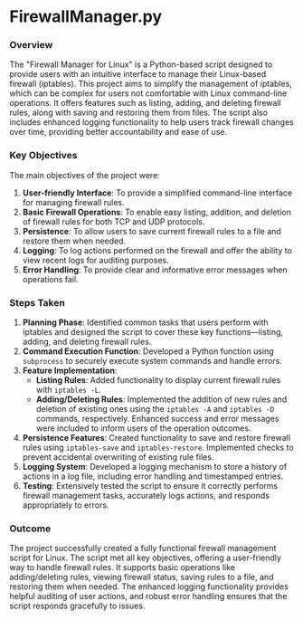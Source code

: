 # FirewallManager.py

### Overview
The "Firewall Manager for Linux" is a Python-based script designed to provide users with an intuitive interface to manage their Linux-based firewall (iptables). This project aims to simplify the management of iptables, which can be complex for users not comfortable with Linux command-line operations. It offers features such as listing, adding, and deleting firewall rules, along with saving and restoring them from files. The script also includes enhanced logging functionality to help users track firewall changes over time, providing better accountability and ease of use.

### Key Objectives
The main objectives of the project were:
1. **User-friendly Interface**: To provide a simplified command-line interface for managing firewall rules.
2. **Basic Firewall Operations**: To enable easy listing, addition, and deletion of firewall rules for both TCP and UDP protocols.
3. **Persistence**: To allow users to save current firewall rules to a file and restore them when needed.
4. **Logging**: To log actions performed on the firewall and offer the ability to view recent logs for auditing purposes.
5. **Error Handling**: To provide clear and informative error messages when operations fail.

### Steps Taken
1. **Planning Phase**: Identified common tasks that users perform with iptables and designed the script to cover these key functions—listing, adding, and deleting firewall rules.
2. **Command Execution Function**: Developed a Python function using `subprocess` to securely execute system commands and handle errors.
3. **Feature Implementation**:
   - **Listing Rules**: Added functionality to display current firewall rules with `iptables -L`.
   - **Adding/Deleting Rules**: Implemented the addition of new rules and deletion of existing ones using the `iptables -A` and `iptables -D` commands, respectively. Enhanced success and error messages were included to inform users of the operation outcomes.
4. **Persistence Features**: Created functionality to save and restore firewall rules using `iptables-save` and `iptables-restore`. Implemented checks to prevent accidental overwriting of existing rule files.
5. **Logging System**: Developed a logging mechanism to store a history of actions in a log file, including error handling and timestamped entries.
6. **Testing**: Extensively tested the script to ensure it correctly performs firewall management tasks, accurately logs actions, and responds appropriately to errors.

### Outcome
The project successfully created a fully functional firewall management script for Linux. The script met all key objectives, offering a user-friendly way to handle firewall rules. It supports basic operations like adding/deleting rules, viewing firewall status, saving rules to a file, and restoring them when needed. The enhanced logging functionality provides helpful auditing of user actions, and robust error handling ensures that the script responds gracefully to issues.
